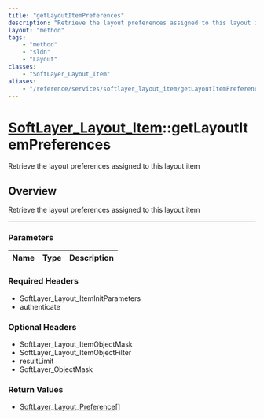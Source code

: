 ```yaml
---
title: "getLayoutItemPreferences"
description: "Retrieve the layout preferences assigned to this layout item"
layout: "method"
tags:
    - "method"
    - "sldn"
    - "Layout"
classes:
    - "SoftLayer_Layout_Item"
aliases:
    - "/reference/services/softlayer_layout_item/getLayoutItemPreferences"
---
```

# [SoftLayer_Layout_Item](/reference/services/SoftLayer_Layout_Item)::getLayoutItemPreferences


Retrieve the layout preferences assigned to this layout item


## Overview 
Retrieve the layout preferences assigned to this layout item

-----

### Parameters 
|Name | Type | Description |
| --- | --- | --- |


### Required Headers
* SoftLayer_Layout_ItemInitParameters
* authenticate


### Optional Headers
* SoftLayer_Layout_ItemObjectMask
* SoftLayer_Layout_ItemObjectFilter
* resultLimit
* SoftLayer_ObjectMask

### Return Values
* <a href='/reference/datatypes/SoftLayer_Layout_Preference'>SoftLayer_Layout_Preference[] </a>




